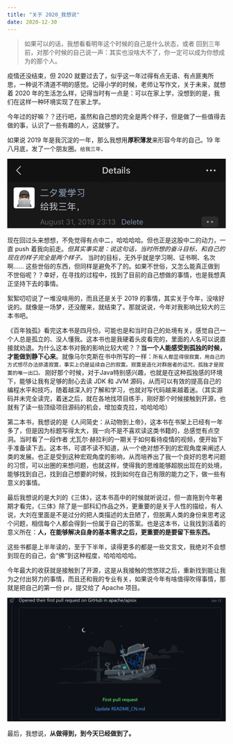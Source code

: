 ```yaml
---
title: "关于 2020_我想说"
date: 2020-12-30
---
```


>    如果可以的话，我想看看明年这个时候的自己是什么状态，或者 回到三年前，对那个时候的自己说一声：其实也没啥大不了，你一定可以成为你想成为的那个人。

疫情还没结束，但 2020 就要过去了，似乎这一年过得有点无语、有点匪夷所思，一种说不清道不明的感觉。记得小学的时候，老师让写作文，关于未来，就想着 2020 年的生活怎么样，记得当时有一点是：可以在家上学，没想到的是，我们在这样一种环境实现了在家上学。

今年过的好嘛？？还行吧，虽然和自己想的完全是两个样子，但是做了一些值得去做的事，认识了一些有趣的人，这就够了。

如果说 2019 年是我沉淀的一年，那么我想用**厚积薄发**来形容今年的自己。19 年八月底，发了一个朋友圈。`给我三年，`

![threeYears](https://github.com/QuakeWang/quakewang.github.io/blob/master/content/imag/threeYears.jpg?raw=true)

现在回过头来想想，不免觉得有点中二，哈哈哈哈。但也正是这股中二的动力，一直 push 着我向前走。*但其实事实是：说这句话，当时所想的奋斗目标，和自己的现在的样子完全是两个样子。* 当时的目标，无外乎就是学习啊、证书啊、名次啊…… 这些世俗的东西，但同样是避免不了的。如果不世俗，又怎么能真正做到不世俗呢？？幸好，在寻找的过程中，找到了目前的自己想做的事情，也是我想真正坚持下去的事情。

絮絮叨叨说了一堆没啥用的，而且还是关于 2019 的事情，其实关于今年，没啥好说的。就像是一场梦，还没醒来，就结束了。那就说说，今年对我影响比较大的三本书吧。

《百年独孤》看完这本书是四月份。可能也是和当时自己的处境有关，感觉自己一个人总是孤立的、没人懂我。这本书也是我硬着头皮看完的，里面的人名可以说直接就劝退。为什么这本书对我的影响比较大呢？？**当一个人能感受到孤独的时候，才能做到静下心来**。就像马尔克斯在书中所写的一样：`所有人都显得很寂寞，用自己的方式想尽办法排遣寂寞，事实上仍是延续自己的寂寞。寂寞是造化对群居者的诅咒，孤独才是寂寞的唯一出口。` 刚好那个时候，对于Java特别感兴趣，也就是在这种孤独感的环境下，能够让我有足够的耐心去读 JDK 和 JVM 源码，从而可以有效的提高自己的编程水平和技巧，随着越深入的了解和学习，也就对写代码越来越着迷。（其实源码并未完全读完，着迷之后，就在各地找项目练手，刚好那个时候接触到开源，也就有了读一些顶级项目源码的机会，增加查克拉，哈哈哈哈）

第二本书，我想说的是《人间简史：从动物到上帝》，这本书在书架上已经有一年多了，但是因为标题写得太大，我一向不是不喜欢读这类书籍的，总感觉有点空洞。当时看了一段作者 尤瓦尔·赫拉利的一期关于如何看待疫情的视频，便开始下手准备读下去。这本书，可谓不读不知道，从一个绝对想不到的宏观角度来阐述人类的发展。也正是受到这种宏观角度的影响，从而培养出了我一个良好的思考问题的习惯，可以出圈的来想问题，也就这样，使得我的思维能够超脱出现在的处境，能够找到自己，找到自己想要的时候，找到如何在自己有限的能力之下，做一些有意义的事情。

最后我想说的是大刘的《三体》，这本书高中的时候就听说过，但一直拖到今年暑期才看完，《三体》除了是一部科幻作品之外，更重要的是关于人性的描绘，有人说，大刘在里面是不是过分的把人类描述的太丑陋了，但脱离人类的身份来思考这个问题，相信每个人都会得到一份属于自己的答案。也是这本书，让我找到活着的意义所在：**人，在能够解决自身的基本需求之后，更重要的是要留下些东西。** 

这些书都是上半年读的，至于下半年，读得更多的都是一些文言文，我绝对不会想到现在的自己，会“佛”到这种程度，哈哈哈哈哈。

今年最大的收获就是接触到了开源，这是从我接触的悠悠球之后，重新找到能让我为之付出努力的事情，而且还和我的专业有关，如果说今年有啥值得吹得事情，那就是把自己的第一份 pr，提交给了 Apache 项目。

![first_pr](https://github.com/QuakeWang/quakewang.github.io/blob/master/content/imag/first_pr.png?raw=true)



最后，我想说，**从做得到，到今天已经做到了。**

